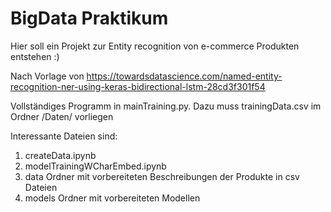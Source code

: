 # BigData Praktikum

Hier soll ein Projekt zur Entity recognition von e-commerce Produkten entstehen :)

Nach Vorlage von https://towardsdatascience.com/named-entity-recognition-ner-using-keras-bidirectional-lstm-28cd3f301f54

Vollständiges Programm in mainTraining.py. Dazu muss trainingData.csv im Ordner /Daten/ vorliegen

Interessante Dateien sind:
1. createData.ipynb
2. modelTrainingWCharEmbed.ipynb
3. data Ordner mit vorbereiteten Beschreibungen der Produkte in csv Dateien
4. models Ordner mit vorbereiteten Modellen